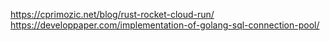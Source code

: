 https://cprimozic.net/blog/rust-rocket-cloud-run/
https://developpaper.com/implementation-of-golang-sql-connection-pool/